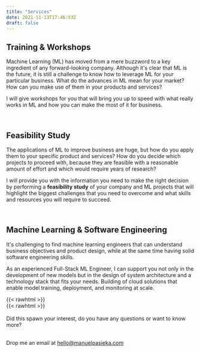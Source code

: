 ```yaml
---
title: "Services"
date: 2021-11-13T17:46:53Z
draft: false 
---
```


## Training & Workshops
Machine Learning (ML) has moved from a mere buzzword to a key ingredient of any forward-looking company. Although it's clear that ML is the future, it is still a challenge to know how to leverage ML for your particular business. What do the advances in ML mean for your market? How can you make use of them in your products and services?

I will give workshops for you that will bring you up to speed with what really works in ML and how you can make the most of it for business. 

<br>

## Feasibility Study
The applications of ML to improve business are huge, but how do you apply them to your specific product and services? How do you decide which projects to proceed with, because they are feasible with a reasonable amount of effort and which would require years of research?

I will provide you with the information you need to make the right decision by performing a **feasibility study** of your company and ML projects that will highlight the biggest challenges that you need to overcome and what skills and resources you will require to succeed.

<br>

## Machine Learning & Software Engineering
It's challenging to find machine learning engineers that can understand business objectives and product design, while at the same time having solid software engineering skills.

As an experienced Full-Stack ML Engineer, I can support you not only in the development of new models but in the design of system architecture and a technology stack that fits your needs. Building of cloud solutions that enable model training, deployment, and monitoring at scale.

{{< rawhtml >}}
<br>
{{< rawhtml >}}
\
\
Did this spawn your interest, do you have any questions or want to know more?

\
Drop me an email at hello@manuelpasieka.com